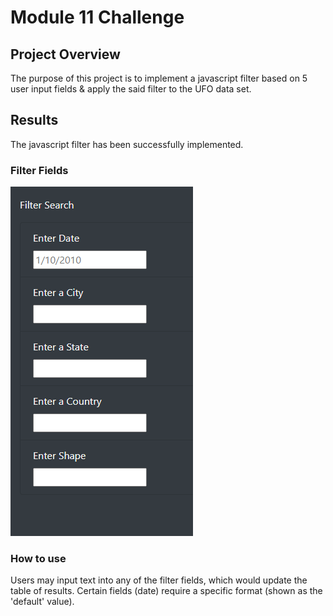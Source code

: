 # Module 11 Challenge

## Project Overview
The purpose of this project is to implement a javascript filter based on 5 user input fields & apply the said filter to the UFO data set.

## Results
The javascript filter has been successfully implemented. 

### Filter Fields
![Filter fields](https://github.com/noble190/module11/blob/main/filters.png)

### How to use
Users may input text into any of the filter fields, which would update the table of results. Certain fields (date) require a specific format (shown as the 'default' value).
